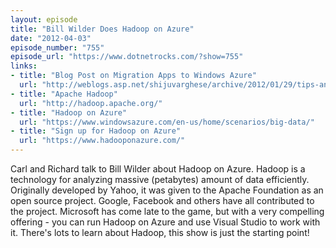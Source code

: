 ```yaml
---
layout: episode
title: "Bill Wilder Does Hadoop on Azure"
date: "2012-04-03"
episode_number: "755"
episode_url: "https://www.dotnetrocks.com/?show=755"
links:
- title: "Blog Post on Migration Apps to Windows Azure"
  url: "http://weblogs.asp.net/shijuvarghese/archive/2012/01/29/tips-and-important-steps-for-migrating-apps-to-windows-azure.aspx"
- title: "Apache Hadoop"
  url: "http://hadoop.apache.org/"
- title: "Hadoop on Azure"
  url: "https://www.windowsazure.com/en-us/home/scenarios/big-data/"
- title: "Sign up for Hadoop on Azure"
  url: "https://www.hadooponazure.com/"
---
```


Carl and Richard talk to Bill Wilder about Hadoop on Azure. Hadoop is a technology for analyzing massive (petabytes) amount of data efficiently. Originally developed by Yahoo, it was given to the Apache Foundation as an open source project. Google, Facebook and others have all contributed to the project. Microsoft has come late to the game, but with a very compelling offering - you can run Hadoop on Azure and use Visual Studio to work with it. There's lots to learn about Hadoop, this show is just the starting point!
